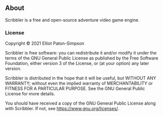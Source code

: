 ## About
Scribbler is a free and open-source adventure video game engine.

### License

Copyright © 2021 Elliot Paton-Simpson

Scribbler is free software: you can redistribute it and/or modify
it under the terms of the GNU General Public License as published by
the Free Software Foundation, either version 3 of the License, or
(at your option) any later version.

Scribbler is distributed in the hope that it will be useful,
but WITHOUT ANY WARRANTY; without even the implied warranty of
MERCHANTABILITY or FITNESS FOR A PARTICULAR PURPOSE.  See the
GNU General Public License for more details.

You should have received a copy of the GNU General Public License
along with Scribbler.  If not, see <https://www.gnu.org/licenses/>.
